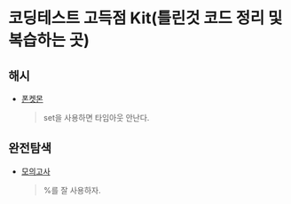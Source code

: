 # 코딩테스트 고득점 Kit(틀린것 코드 정리 및 복습하는 곳)
## 해시
* [폰켓몬](https://school.programmers.co.kr/learn/courses/30/lessons/1845)
  > set을 사용하면 타임아웃 안난다.
## 완전탐색
* [모의고사](https://school.programmers.co.kr/learn/courses/30/lessons/42840)
  > %를 잘 사용하자.
